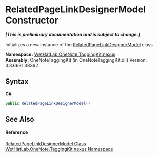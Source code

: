 # RelatedPageLinkDesignerModel Constructor 
 _**\[This is preliminary documentation and is subject to change.\]**_

Initializes a new instance of the <a href="777cf83b-77b3-478d-2aa9-f290a90a78ba">RelatedPageLinkDesignerModel</a> class

**Namespace:**&nbsp;<a href="40d5f0b3-010c-8e93-8fd5-176a37ec6237">WetHatLab.OneNote.TaggingKit.nexus</a><br />**Assembly:**&nbsp;OneNoteTaggingKit (in OneNoteTaggingKit.dll) Version: 3.3.6631.38362

## Syntax

**C#**<br />
``` C#
public RelatedPageLinkDesignerModel()
```


## See Also


#### Reference
<a href="777cf83b-77b3-478d-2aa9-f290a90a78ba">RelatedPageLinkDesignerModel Class</a><br /><a href="40d5f0b3-010c-8e93-8fd5-176a37ec6237">WetHatLab.OneNote.TaggingKit.nexus Namespace</a><br />